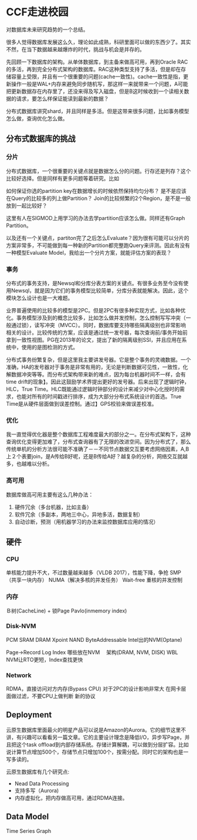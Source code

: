 # CCF走进校园

对数据库未来研究趋势的一个总结。

很多人觉得数据库发展这么久，理论如此成熟，科研里面可以做的东西少了。其实不然，在当下数据越来越爆炸的时代，挑战与机会是并存的。

先回顾一下数据库的架构。从单体数据库，到主备来做高可用，再到Oracle RAC的多活，再到完全分布式架构的数据库。RAC这种类型支持了多活，但是却在存储容量上受限，并且有一个很重要的问题(cache一致性)。cache一致性是指，更新操作一般是WAL+内存来避免同步随机写，那这样一来就带来一个问题，A可能把更新数据存在内存里了，还没来得及写入磁盘，但是B这时候收到一个读相关数据的请求，要怎么样保证能读到最新的数据？

分布式数据库讲究shard，并且同样是多活。但是这带来很多问题，比如事务模型怎么做，查询优化怎么做。

## 分布式数据库的挑战

### 分片
分布式数据库，一个很重要的关键点就是数据怎么分的问题。行存还是列存？这个比较好选择。但是同样有更多问题等着研究。比如

如何保证你选的partition key在数据增长的时候依然保持均匀分布？
是不是应该在Query的比较多的列上做Partition？
Join的比较频繁的2个Region，是不是一般放到一起比较好？

这里有人在SIGMOD上用学习的办法去学partition应该怎么做。同样还有Graph Partition。

以及还有一个关键点，partiton完了之后怎么Evaluate？因为很有可能可以分片的方案非常多，不可能做到每一种新的Partition都完整跑Query来评测。因此有没有一种模型Evaluate Model，我给出一个分片方案，就能评估方案的表现？

### 事务
分布式的事务支持，是Newsql和分库分表方案的关键点。有很多业务至今没有使用Newsql，就是因为它们的事务模型比较简单，分库分表就能解决。因此，这个模块怎么设计也是一大难题。

业界普遍使用的比较多的模型是2PC。但是2PC有很多种实现方式，比如各种优化。事务模型涉及到的概念比较多，比如怎么做并发控制，怎么控制写写冲突（一般通过锁），读写冲突（MVCC）。同时，数据库要支持哪些隔离级别也非常影响相关的设计。比较传统的方案，应该是通过统一发号器，每次查询前/事务开始前拿到一致性视图。PG在2013年的论文，提出了新的隔离级别SSI，并且应用在系统中，使用的是图检测的方式。

分布式事务纷繁复杂，但是这里我主要讲发号器。它是整个事务的灵魂数据。一个准确，HA的发号器对于事务是非常有用的，无论是判断数据可见性，一致性，化解数据冲突等等。而分布式架构带来新的难点，因为每台机器时间不一样，会有time drift的现象】。因此这鼓励学术界提出更好的发号器。后来出现了逻辑时钟，HLC，True Time。HLC既能通过逻辑时钟部分的设计来减少对中心化授时的需求，也能对所有的时间戳进行排序，成为大部分分布式系统设计的首选。True Time是从硬件层面做到误差控制。通过】GPS校验来做误差校准。

### 优化
我一直觉得优化器是整个数据库工程难度最大的部分之一。在分布式架构下，这种查询优化变得更加难了，分布式查询器有了无限的改进空间。因为分布式了，那么传统单机的分析方法很可能不准确了－－不同节点数据交互要考虑网络因素，A,B上２个表要join，是A传给B好呢，还是B传给A好？越复杂的分析，网络交互就越多，也越难以分析。

### 高可用
数据库做高可用主要有这么几种办法：
1. 硬件冗余（多台机器，比如主备）
2. 软件冗余（多副本，两地三中心，异地多活，数据复制）
3. 自动诊断，预测（用机器学习的办法来监控数据库应用的情况）

## 硬件

### CPU
单核能力提升不大，不过数量越来越多（VLDB 2017），性能下降，争抢
SMP（共享一块内存）
NUMA（解决多核的并发任务）
Wait-free
重核的并发控制

### 内存

Ｂ树(CacheLine) + 锁Page
Pavlo(inmemory index)

### Disk-NVM
PCM
SRAM
DRAM
Xpoint
NAND
ByteAddressable
Intel出的NVM(Optane)

Page->Record
Log Index 哪些放在NVM　
架构(DRAM, NVM, DISK)
WBL
NVM让RTO更短，Index查找更快

### Network
RDMA，直接访问对方内存(Bypass CPU)
对于2PC的设计影响非常大
在网卡层面做过滤，不要CPU上做判断
新的协议


## Deployment 
云原生数据库里面最火的明星产品可以说是Amazon的Aurora。它的细节这里不讲，有兴趣可以看看另一篇文章。它的主要设计理念是降低I/O，异步写Page，并且把这个task offload到内部存储系统。存储计算解耦，可以做到分层扩容。比如说计算节点增加500个，存储节点只增加100个，按需分配。同时它的架构也是一写多读的。

云原生数据库有几个研究点: 

* Nead Data Processing
* 支持多写（Aurora)
* 内存虚拟化，把内存做高可用，通过RDMA连接。



## Data Model
Time Series
Graph

